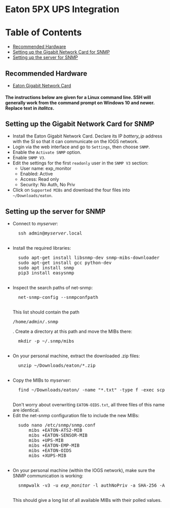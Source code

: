 # Eaton 5PX UPS Integration

# Table of Contents
* [Recommended Hardware](#recommended-hardware)
* [Setting up the Gigabit Network Card for SNMP](#setting-up-the-gigabit-network-card-for-snmp)
* [Setting up the server for SNMP](#setting-up-the-server-for-SNMP)

## Recommended Hardware
* [Eaton Gigabit Network Card](https://www.rexel.fr/frx/Cat%C3%A9gorie/R%C3%A9seau-informatique/Onduleur/Accessoires-onduleur/Gigabit-Network-Card/EONNETWORK-M2/p/71711345?showBackLink=false)

#### The instructions below are given for a Linux command line. SSH will generally work from the command prompt on Windows 10 and newer. Replace text in *italitcs*.

## Setting up the Gigabit Network Card for SNMP
* Install the Eaton Gigabit Network Card. Declare its IP <i>battery_ip</i> address with the SI so that it can communicate on the IOGS network.
* Login via the web interface and go to `Settings`, then choose `SNMP`.
* Enable the `Activate SNMP` option.
* Enable `SNMP V3`.
* Edit the settings for the first `readonly` user in the `SNMP V3` section:
    - User name: exp_monitor
    - Enabled: Active
    - Access: Read only
    - Security: No Auth, No Priv
* Click on `Supported MIBs` and download the four files into `~/Downloads/eaton`.

## Setting up the server for SNMP
* Connect to <i>myserver</i>:
    <pre>
    ssh admin@<i>myserver</i>.local
    </pre>
* Install the required libraries:
    <pre>
    sudo apt-get install libsnmp-dev snmp-mibs-downloader
    sudo apt-get install gcc python-dev
    sudo apt install snmp
    pip3 install easysnmp
    </pre>
* Inspect the search paths of net-snmp:
    <pre>
    net-snmp-config --snmpconfpath
    </pre>
    This list should contain the path <pre>/home/<i>admin</i>/.snmp</i></pre>. Create a directory at this path and move the MIBs there:
    <pre>
    mkdir -p ~/.snmp/mibs
    </pre>
* On your personal machine, extract the downloaded .zip files:
    <pre>
    unzip ~/Downloads/eaton/*.zip
    </pre>
* Copy the MIBs to <i>myserver</i>:
    <pre>
    find ~/Downloads/eaton/ -name "*.txt" -type f -exec scp '{}' <i>admin</i>@<i>myserver</i>.local:/home/<i>admin</i>/.snmp/mibs ';'
    </pre>
    Don't worry about overwriting `EATON-OIDS.txt`, all three files of this name are identical.
* Edit the net-snmp configuration file to include the new MIBs:
    <pre>
    sudo nano /etc/snmp/snmp.conf
        mibs +EATON-ATS2-MIB
        mibs +EATON-SENSOR-MIB
        mibs +UPS-MIB
        mibs +EATON-EMP-MIB
        mibs +EATON-OIDS
        mibs +XUPS-MIB
    </pre>
* On your personal machine (within the IOGS network), make sure the SNMP communication is working:
    <pre>
    snmpwalk -v3 -u <i>exp_monitor</i> -l authNoPriv -a SHA-256 -A <i>battery_pw</i> <i>battery_ip</i>
    </pre>
    This should give a long list of all available MIBs with their polled values.